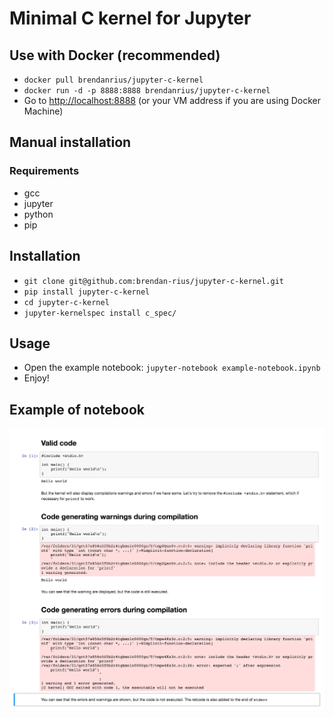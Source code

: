# Minimal C kernel for Jupyter

## Use with Docker (recommended)

 * `docker pull brendanrius/jupyter-c-kernel`
 * `docker run -d -p 8888:8888 brendanrius/jupyter-c-kernel`
 * Go to [http://localhost:8888](http://localhost:8888) (or your VM address if you are using Docker Machine)

## Manual installation

### Requirements

 * gcc
 * jupyter
 * python
 * pip

## Installation

 * `git clone git@github.com:brendan-rius/jupyter-c-kernel.git`
 * `pip install jupyter-c-kernel`
 * `cd jupyter-c-kernel`
 * `jupyter-kernelspec install c_spec/`

## Usage

 * Open the example notebook: `jupyter-notebook example-notebook.ipynb`
 * Enjoy!

## Example of notebook

![Example of notebook](example-notebook.png?raw=true "Example of notebook")
